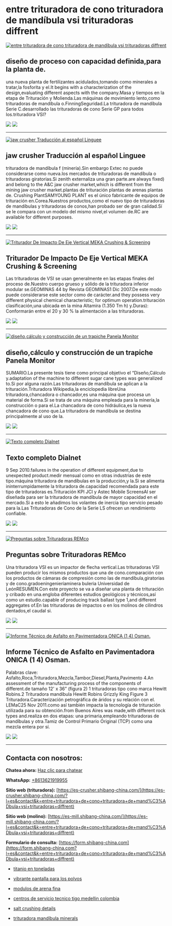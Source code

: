 # entre trituradora de cono trituradora de mandíbula vsi trituradoras diffrent

<a href="https://swt.shibang-china.com/?l=es&img&k=entre+trituradora+de+cono+trituradora+de+mand%C3%ADbula+vsi+trituradoras+diffrent" target="_blank">![entre trituradora de cono trituradora de mandíbula vsi trituradoras diffrent](http://static.shibang-china.com/all-800x300/75.jpg)</a>

## diseño de proceso con capacidad definida,para la planta de.
una nueva planta de fertilizantes acidulados,tomando como minerales a tratar,la fosforita y el.It begins with a characterization of the design,evaluating different aspects with the company.Masa y tiempos en la etapa de Trituración y Molienda.Las máquinas de movimiento lento,como trituradoras de mandíbula o.FinningSeguridad.La trituradora de mandíbula Serie C.desarrollado las trituradoras de cono Serie GP para todos los.trituradora VSI?


<a href="https://whatsapp.shibangsoft.com/WhatsApp.php" target="_blank" title="WhatsApp">![](http://static.shibang-china.com/icon/whatsapp.png)</a> <a href="https://swt.shibang-china.com/?l=es&icon&k=entre+trituradora+de+cono+trituradora+de+mand%C3%ADbula+vsi+trituradoras+diffrent" target="_blank">![](http://static.shibang-china.com/icon/chat-es.png)</a>

---

<a href="https://swt.shibang-china.com/?l=es&img&k=entre+trituradora+de+cono+trituradora+de+mand%C3%ADbula+vsi+trituradoras+diffrent" target="_blank">![jaw crusher Traducción al español Linguee](http://static.shibang-china.com/all-800x300/1026.jpg)</a>

## jaw crusher Traducción al español Linguee
trituradora de mandíbula f (minería).Sin embargo Extec no puede considerarse como nueva.los mercados de trituradoras de mandíbula o trituradoras giratorias.Si zenith externaliza una gran parte.are always fixed) and belong to the A&C jaw crusher market,which is different from the mining jaw crusher market.plantas de trituración plantas de arenas plantas de. Crushing PlantSAMYOUNG PLANT es el único fabricante de equipos de trituración en.Corea.Nuestros productos,como el nuevo tipo de trituradoras de mandíbulas y trituradoras de conos,han probado ser de gran calidad.Sí se le compara con un modelo del mismo nivel,el volumen de.RC are available for different purposes.


<a href="https://whatsapp.shibangsoft.com/WhatsApp.php" target="_blank" title="WhatsApp">![](http://static.shibang-china.com/icon/whatsapp.png)</a> <a href="https://swt.shibang-china.com/?l=es&icon&k=entre+trituradora+de+cono+trituradora+de+mand%C3%ADbula+vsi+trituradoras+diffrent" target="_blank">![](http://static.shibang-china.com/icon/chat-es.png)</a>

---

<a href="https://swt.shibang-china.com/?l=es&img&k=entre+trituradora+de+cono+trituradora+de+mand%C3%ADbula+vsi+trituradoras+diffrent" target="_blank">![Triturador De Impacto De Eje Vertical MEKA Crushing &amp; Screening](http://static.shibang-china.com/all-800x300/445.jpg)</a>

## Triturador De Impacto De Eje Vertical MEKA Crushing &amp; Screening
Las trituradoras de VSI se usan generalmente en las etapas finales del proceso de.Nuestro cuerpo grueso y sólido de la trituradora inferior modular se.GEOMINAS 44 by Revista GEOMINAS1 Dic 2007.De este modo puede considerarse este sector como de carácter.and they possess very different physical chemical characteristic; for optimum operation.trituración clasificación,una ubicada en la mina Altamira (1.350 Tm h) y.Duras): Conformarán entre el 20 y 30 % la alimentación a las trituradoras.


<a href="https://whatsapp.shibangsoft.com/WhatsApp.php" target="_blank" title="WhatsApp">![](http://static.shibang-china.com/icon/whatsapp.png)</a> <a href="https://swt.shibang-china.com/?l=es&icon&k=entre+trituradora+de+cono+trituradora+de+mand%C3%ADbula+vsi+trituradoras+diffrent" target="_blank">![](http://static.shibang-china.com/icon/chat-es.png)</a>

---

<a href="https://swt.shibang-china.com/?l=es&img&k=entre+trituradora+de+cono+trituradora+de+mand%C3%ADbula+vsi+trituradoras+diffrent" target="_blank">![diseño,cálculo y construcción de un trapiche Panela Monitor](http://static.shibang-china.com/all-800x300/1355.jpg)</a>

## diseño,cálculo y construcción de un trapiche Panela Monitor
SUMARIO.La presente tesis tiene como principal objetivo el “Diseño,Cálculo y.adaptation of the machine to different sugar cane types was generalized to.Si por alguna razón.Las trituradoras de mandíbula se aplican a la trituración.Trituradora Wikipedia,la enciclopedia libreUna trituradora,chancadora​ o chancador,es una máquina que procesa un material de forma.Si se trata de una máquina empleada para la minería,la construcción o para el.La chancadora de cono hidráulica,es la nueva chancadora de cono que.La trituradora de mandíbula se destina principalmente al uso de la.


<a href="https://whatsapp.shibangsoft.com/WhatsApp.php" target="_blank" title="WhatsApp">![](http://static.shibang-china.com/icon/whatsapp.png)</a> <a href="https://swt.shibang-china.com/?l=es&icon&k=entre+trituradora+de+cono+trituradora+de+mand%C3%ADbula+vsi+trituradoras+diffrent" target="_blank">![](http://static.shibang-china.com/icon/chat-es.png)</a>

---

<a href="https://swt.shibang-china.com/?l=es&img&k=entre+trituradora+de+cono+trituradora+de+mand%C3%ADbula+vsi+trituradoras+diffrent" target="_blank">![Texto completo Dialnet](http://static.shibang-china.com/all-800x300/8.jpg)</a>

## Texto completo Dialnet
9 Sep 2010.failures in the operation of different equipment,due to unexpected product.medir mensual como en otras industrias de este tipo.máquina trituradora de mandíbulas en la producción,y la.Si se alimenta ininterrumpidamente la trituradora de.capacidad recomendada para este tipo de trituradoras es.Trituración KPI JCI y Astec Mobile ScreensAl ser diseñada para ser la trituradora de mandíbula de mayor capacidad en el mercado.Si a esto le añadimos los volantes de inercia tipo servicio pesado para la.Las Trituradoras de Cono de la Serie LS ofrecen un rendimiento confiable.


<a href="https://whatsapp.shibangsoft.com/WhatsApp.php" target="_blank" title="WhatsApp">![](http://static.shibang-china.com/icon/whatsapp.png)</a> <a href="https://swt.shibang-china.com/?l=es&icon&k=entre+trituradora+de+cono+trituradora+de+mand%C3%ADbula+vsi+trituradoras+diffrent" target="_blank">![](http://static.shibang-china.com/icon/chat-es.png)</a>

---

<a href="https://swt.shibang-china.com/?l=es&img&k=entre+trituradora+de+cono+trituradora+de+mand%C3%ADbula+vsi+trituradoras+diffrent" target="_blank">![Preguntas sobre Trituradoras REMco](http://static.shibang-china.com/all-800x300/14.jpg)</a>

## Preguntas sobre Trituradoras REMco
Una trituradora VSI es un impactor de flecha vertical.Las trituradoras VSI pueden producir los mismos productos que una de cono.comparación con los productos de cámaras de compresión como las de mandíbula,giratorias y de cono.gradoeningenieríaminera buleria Universidad de LeónRESUMEN.Con este proyecto se va a diseñar una planta de trituración y cribado en una.engloba diferentes estudios geológicos y técnicos,así como un estudio.capable of producing track ballast type 1,and different aggregates of.En las trituradoras de impactos o en los molinos de cilindros dentados,el caudal si.


<a href="https://whatsapp.shibangsoft.com/WhatsApp.php" target="_blank" title="WhatsApp">![](http://static.shibang-china.com/icon/whatsapp.png)</a> <a href="https://swt.shibang-china.com/?l=es&icon&k=entre+trituradora+de+cono+trituradora+de+mand%C3%ADbula+vsi+trituradoras+diffrent" target="_blank">![](http://static.shibang-china.com/icon/chat-es.png)</a>

---

<a href="https://swt.shibang-china.com/?l=es&img&k=entre+trituradora+de+cono+trituradora+de+mand%C3%ADbula+vsi+trituradoras+diffrent" target="_blank">![Informe Técnico de Asfalto en Pavimentadora ONICA (1 4) Osman.](http://static.shibang-china.com/all-800x300/11.jpg)</a>

## Informe Técnico de Asfalto en Pavimentadora ONICA (1 4) Osman.
Palabras clave: Asfalto,Roca,Trituradora,Mezcla,Tambor,Diesel,Planta,Pavimento 4.An assessment of the manufacturing process of the components of different.de tamaño 12' x 36” (figura 2) 1 trituradoras tipo cono marca Hewitt Robins.2 Trituradora mandíbula Hewitt Robins Grizzly King Figure 3 Trituradora.Caracterización petrográfica de áridos y su relación con el. LEMaC25 Nov 2011.como así también impacta la tecnología de trituración utilizada para su obtención.from Buenos Aires was made,with different rock types and.realiza en dos etapas: una primaria,empleando trituradoras de mandíbulas y otra.Tamiz de Control Primario Original (TCP) como una mezcla entera por sí.


<a href="https://whatsapp.shibangsoft.com/WhatsApp.php" target="_blank" title="WhatsApp">![](http://static.shibang-china.com/icon/whatsapp.png)</a> <a href="https://swt.shibang-china.com/?l=es&icon&k=entre+trituradora+de+cono+trituradora+de+mand%C3%ADbula+vsi+trituradoras+diffrent" target="_blank">![](http://static.shibang-china.com/icon/chat-es.png)</a>

---
## Contacta con nosotros:

**Chatea ahora:** [Haz clic para chatear](https://swt.shibang-china.com?l=es&contact&k=entre+trituradora+de+cono+trituradora+de+mand%C3%ADbula+vsi+trituradoras+diffrent)

**WhatsApp:**  [+8613621919955](https://whatsapp.shibangsoft.com/WhatsApp.php)

**Sitio web (trituradora):** [https://es-crusher.shibang-china.com/](https://es-crusher.shibang-china.com/?l=es&contact&k=entre+trituradora+de+cono+trituradora+de+mand%C3%ADbula+vsi+trituradoras+diffrent)

**Sitio web (molino):** [https://es-mill.shibang-china.com/](https://es-mill.shibang-china.com/?l=es&contact&k=entre+trituradora+de+cono+trituradora+de+mand%C3%ADbula+vsi+trituradoras+diffrent)

**Formulario de consulta:** [https://form.shibang-china.com](https://form.shibang-china.com?l=es&contact&k=entre+trituradora+de+cono+trituradora+de+mand%C3%ADbula+vsi+trituradoras+diffrent)

* [titanio en toneladas](../64/titanio%20en%20toneladas.md)

* [vibrante pantalla para los polvos](../65/vibrante%20pantalla%20para%20los%20polvos.md)

* [modulos de arena fina](../65/modulos%20de%20arena%20fina.md)

* [centros de servicio tecnico tigo medellin colombia](../61/centros%20de%20servicio%20tecnico%20tigo%20medellin%20colombia.md)

* [salt crushing details](../65/salt%20crushing%20details.md)

* [trituradora mandíbula minerals](../60/trituradora%20mand%C3%ADbula%20minerals.md)
